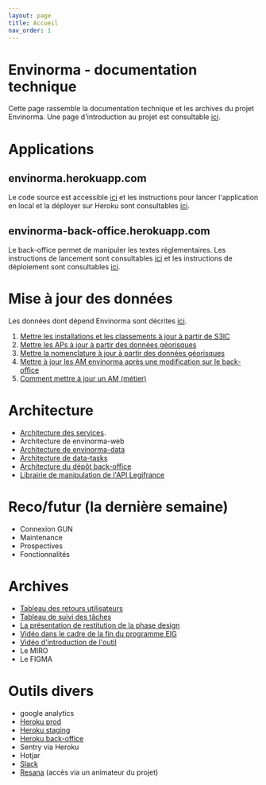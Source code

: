 ```yaml
---
layout: page
title: Accueil
nav_order: 1
---
```


# Envinorma - documentation technique

Cette page rassemble la documentation technique et les archives du projet Envinorma. Une page d'introduction au projet est consultable [ici](https://entrepreneur-interet-general.etalab.gouv.fr/defis/2020/envinorma.html).

# Applications

## envinorma.herokuapp.com

Le code source est accessible [ici](https://github.com/Envinorma/envinorma-web) et les instructions pour lancer l'application en local et la déployer sur Heroku sont consultables [ici](<(https://github.com/Envinorma/envinorma-web/README.md)>).

## envinorma-back-office.herokuapp.com

Le back-office permet de manipuler les textes réglementaires. Les instructions de lancement sont consultables [ici](https://github.com/Envinorma/back-office#ex%C3%A9cuter-en-local) et les instructions de déploiement sont consultables [ici](https://github.com/Envinorma/back-office#7-d%C3%A9ployer-sur-heroku).

# Mise à jour des données

Les données dont dépend Envinorma sont décrites [ici](https://github.com/Envinorma/exploration/blob/main/data_sources.md).

1. [Mettre les installations et les classements à jour à partir de S3IC](/data_updates/update_classements.md)
2. [Mettre les APs à jour à partir des données géorisques](/data_updates/update_aps.md)
3. [Mettre la nomenclature à jour à partir des données géorisques](/data_updates/update_nomenclature.md)
4. [Mettre à jour les AM envinorma après une modification sur le back-office](/data_updates/update_ams.md)
5. [Comment mettre à jour un AM (métier)](/data_updates/edit_am.md)

# Architecture

- [Architecture des services](/architecture/schema_fonctionnel.md).
- Architecture de envinorma-web
- [Architecture de envinorma-data](https://envinorma.github.io/envinorma-data/#modules-principaux)
- [Architecture de data-tasks](https://github.com/Envinorma/data-tasks#data-tasks)
- [Architecture du dépôt back-office](https://github.com/Envinorma/back-office#structure)
- [Librairie de manipulation de l'API Legifrance](https://github.com/Envinorma/leginorma)

# Reco/futur (la dernière semaine)

- Connexion GUN
- Maintenance
- Prospectives
- Fonctionnalités

# Archives

- [Tableau des retours utilisateurs](https://github.com/orgs/Envinorma/projects/2?fullscreen=true)
- [Tableau de suivi des tâches](https://github.com/orgs/Envinorma/projects/1?fullscreen=true)
- [La présentation de restitution de la phase design](https://resana.numerique.gouv.fr/public/document/consulter/1429124?slug=16981)
- [Vidéo dans le cadre de la fin du programme EIG](https://www.youtube.com/watch?v=JMa3h5d-X0A&t=1s)
- [Vidéo d'introduction de l'outil](https://www.loom.com/share/41d0e1bc23bb489495a58b323fae0348?t=0)
- Le MIRO
- Le FIGMA

# Outils divers

- google analytics
- [Heroku prod](https://dashboard.heroku.com/apps/envinorma)
- [Heroku staging](https://dashboard.heroku.com/apps/envinorma-staging-1)
- [Heroku back-office](https://dashboard.heroku.com/apps/envinorma-back-office)
- Sentry via Heroku
- Hotjar
- [Slack](https://envinorma.slack.com)
- [Resana](https://resana.numerique.gouv.fr/public/perimetre/consulter/16981) (accès via un animateur du projet)
